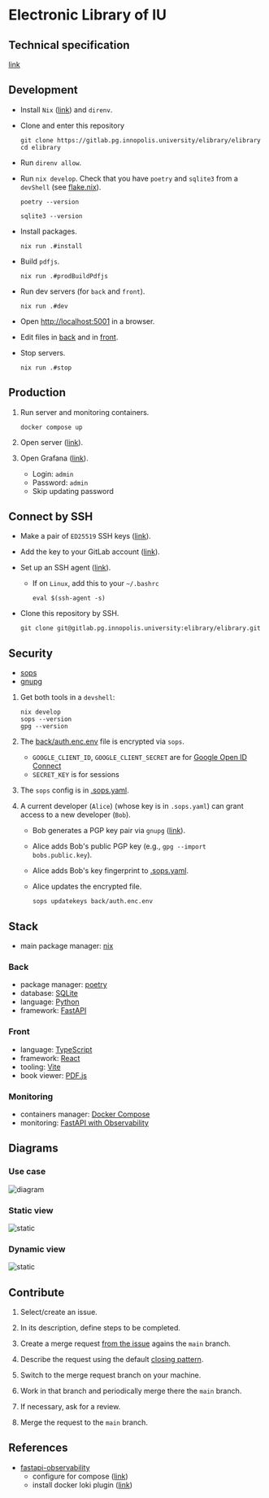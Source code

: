 # Electronic Library of IU

## Technical specification

[link](https://disk.yandex.ru/i/LyUBcA0CbtMhzA)

## Development

- Install `Nix` ([link](https://github.com/deemp/flakes/blob/main/README/InstallNix.md#install-nix)) and `direnv`.

- Clone and enter this repository

    ```console
    git clone https://gitlab.pg.innopolis.university/elibrary/elibrary
    cd elibrary
    ```

- Run `direnv allow`.

- Run `nix develop`. Check that you have `poetry` and `sqlite3` from a `devShell` (see [flake.nix](./flake.nix)).

    ```console
    poetry --version

    sqlite3 --version
    ```

- Install packages.

    ```console
    nix run .#install
    ```

- Build `pdfjs`.

    ```console
    nix run .#prodBuildPdfjs
    ```

- Run dev servers (for `back` and `front`).

    ```console
    nix run .#dev
    ```

- Open <http://localhost:5001> in a browser.

- Edit files in [back](./back) and in [front](./front/).

- Stop servers.

    ```console
    nix run .#stop
    ```

## Production

1. Run server and monitoring containers.

    ```console
    docker compose up
    ```

1. Open server ([link](http://localhost:5000/)).

1. Open Grafana ([link](http://localhost:3000/d/fastapi-observability/fastapi-observability?orgId=1&refresh=5s)).
    - Login: `admin`
    - Password: `admin`
    - Skip updating password

## Connect by SSH

- Make a pair of `ED25519` SSH keys ([link](https://docs.gitlab.com/ee/user/ssh.html#generate-an-ssh-key-pair)).

- Add the key to your GitLab account ([link](https://docs.gitlab.com/ee/user/ssh.html#add-an-ssh-key-to-your-gitlab-account)).

- Set up an SSH agent ([link](https://docs.gitlab.com/ee/user/ssh.html#configure-ssh-to-point-to-a-different-directory)).
  - If on `Linux`, add this to your `~/.bashrc`

    ```console
    eval $(ssh-agent -s)
    ```

- Clone this repository by SSH.

    ```console
    git clone git@gitlab.pg.innopolis.university:elibrary/elibrary.git
    ```

## Security

- [sops](https://github.com/getsops/sops)
- [gnupg](https://www.gnupg.org/index.html)

1. Get both tools in a `devshell`:

    ```console
    nix develop
    sops --version
    gpg --version
    ```

1. The [back/auth.enc.env](back/auth.enc.env) file is encrypted via `sops`.

    - `GOOGLE_CLIENT_ID`, `GOOGLE_CLIENT_SECRET` are for [Google Open ID Connect](https://developers.google.com/identity/openid-connect/openid-connect)
    - `SECRET_KEY` is for sessions

1. The `sops` config is in [.sops.yaml](.sops.yaml).
1. A current developer (`Alice`) (whose key is in `.sops.yaml`) can grant access to a new developer (`Bob`).
    - Bob generates a PGP key pair via `gnupg` ([link](https://blog.gitguardian.com/a-comprehensive-guide-to-sops/#2-sops-with-pgp-keys)).
    - Alice adds Bob's public PGP key (e.g., `gpg --import bobs.public.key`).
    - Alice adds Bob's key fingerprint to [.sops.yaml](.sops.yaml).
    - Alice updates the encrypted file.

        ```console
        sops updatekeys back/auth.enc.env
        ```

## Stack

- main package manager: [nix](https://nixos.org/manual/nix/unstable/introduction)

### Back

- package manager: [poetry](https://python-poetry.org/docs/)
- database: [SQLite](https://www.sqlite.org/index.html)
- language: [Python](https://www.python.org/)
- framework: [FastAPI](https://github.com/tiangolo/fastapi)

### Front

- language: [TypeScript](https://www.typescriptlang.org/)
- framework: [React](https://react.dev/)
- tooling: [Vite](https://vitejs.dev/)
- book viewer: [PDF.js](https://github.com/mozilla/pdf.js)

### Monitoring

- containers manager: [Docker Compose](https://github.com/docker/compose)
- monitoring: [FastAPI with Observability](https://github.com/blueswen/fastapi-observability)

## Diagrams

### Use case

![diagram](./diagrams/use_case.png)

### Static view

![static](./diagrams/static.png)

### Dynamic view

![static](./diagrams/dynamic.png)

## Contribute

1. Select/create an issue.

1. In its description, define steps to be completed.

1. Create a merge request [from the issue](https://docs.gitlab.com/ee/user/project/merge_requests/creating_merge_requests.html#from-an-issue) agains the `main` branch.

1. Describe the request using the default [closing pattern](https://docs.gitlab.com/ee/user/project/issues/managing_issues.html#closing-issues-automatically).

1. Switch to the merge request branch on your machine.

1. Work in that branch and periodically merge there the `main` branch.

1. If necessary, ask for a review.

1. Merge the request to the `main` branch.

## References

- [fastapi-observability](https://github.com/blueswen/fastapi-observability)
  - configure for compose ([link](https://grafana.com/docs/loki/latest/send-data/docker-driver/configuration/#configure-the-logging-driver-for-a-swarm-service-or-compose))
  - install docker loki plugin ([link](https://yuriktech.com/2020/03/21/Collecting-Docker-Logs-With-Loki/))
